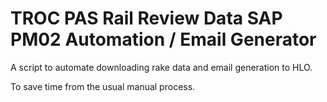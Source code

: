 # TROC PAS Rail Review Data SAP PM02 Automation / Email Generator

A script to automate downloading rake data and email generation to HLO.

To save time from the usual manual process.
